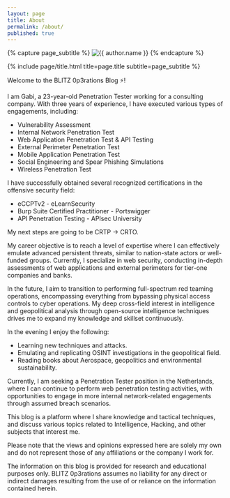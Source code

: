 ```yaml
---
layout: page
title: About
permalink: /about/
published: true
---
```


<div class="page" markdown="1">

{% capture page_subtitle %}
<img
    class="me"
    alt="{{ author.name }}"
    src="{{ site.author.photo | relative_url }}"
    srcset="{{ site.author.photo2x | relative_url }} 2x"
/>
{% endcapture %}

{% include page/title.html title=page.title subtitle=page_subtitle %}

Welcome to the BLITZ 0p3rations Blog ⚡!

I am Gabi, a 23-year-old Penetration Tester working for a consulting company. With three years of experience, I have executed various types of engagements, including:

- Vulnerability Assessment
- Internal Network Penetration Test
- Web Application Penetration Test & API Testing
- External Perimeter Penetration Test
- Mobile Application Penetration Test
- Social Engineering and Spear Phishing Simulations
- Wireless Penetration Test

I have successfully obtained several recognized certifications in the offensive security field:

- eCCPTv2 - eLearnSecurity
- Burp Suite Certified Practitioner - Portswigger
- API Penetration Testing - APIsec University

My next steps are going to be CRTP -> CRTO.

My career objective is to reach a level of expertise where I can effectively emulate advanced persistent threats, similar to nation-state actors or well-funded groups. 
Currently, I specialize in web security, conducting in-depth assessments of web applications and external perimeters for tier-one companies and banks. 

In the future, I aim to transition to performing full-spectrum red teaming operations, encompassing everything from bypassing physical access controls to cyber operations.
My deep cross-field interest in intelligence and geopolitical analysis through open-source intelligence techniques drives me to expand my knowledge and skillset continuously.

In the evening I enjoy the following:

- Learning new techniques and attacks.
- Emulating and replicating OSINT investigations in the geopolitical field.
- Reading books about Aerospace, geopolitics and environmental sustainability.

Currently, I am seeking a Penetration Tester position in the Netherlands, where I can continue to perform web penetration testing activities, with opportunities to engage in more internal network-related engagements through assumed breach scenarios.

This blog is a platform where I share knowledge and tactical techniques, and discuss various topics related to Intelligence, Hacking, and other subjects that interest me.

Please note that the views and opinions expressed here are solely my own and do not represent those of any affiliations or the company I work for.

The information on this blog is provided for research and educational purposes only. BLITZ 0p3rations assumes no liability for any direct or indirect damages resulting from the use of or reliance on the information contained herein.

</div>
